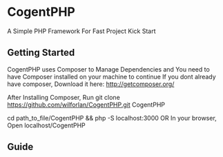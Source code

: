 # CogentPHP
A Simple PHP Framework For Fast Project Kick Start

## Getting Started

CogentPHP uses Composer to Manage Dependencies and You need to have Composer installed on your machine to continue
If you dont already have composer, Download it here: http://getcomposer.org/

After Installing Composer,
Run git clone https://github.com/wilforlan/CogentPHP.git CogentPHP

cd path_to_file/CogentPHP && php -S localhost:3000
OR
In your browser, Open localhost/CogentPHP

## Guide
	
